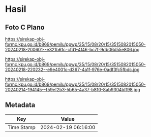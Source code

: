 # Hasil

## Foto C Plano

https://sirekap-obj-formc.kpu.go.id/b869/pemilu/ppwp/35/15/08/20/15/3515082015050-20240218-200601--e321b61c-cfd1-4f46-bc7f-9db06d55e806.jpg

https://sirekap-obj-formc.kpu.go.id/b869/pemilu/ppwp/35/15/08/20/15/3515082015050-20240218-220232--e9e4001c-d367-4a1f-976e-0adf3fc5fbdc.jpg

https://sirekap-obj-formc.kpu.go.id/b869/pemilu/ppwp/35/15/08/20/15/3515082015050-20240214-194145--f59ef2b3-5b65-4a37-b810-8ab9304bff98.jpg


## Metadata

| Key        | Value               |
| ---------- | ------------------- |
| Time Stamp | 2024-02-19 06:16:00 |



